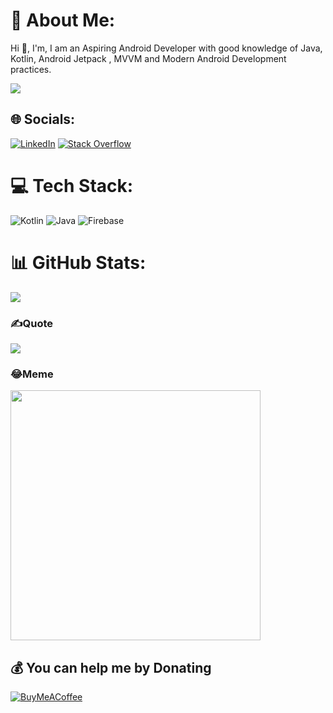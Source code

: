 # 💫 About Me:
Hi 👋, I'm, I am an Aspiring Android Developer with good knowledge of Java, Kotlin, Android Jetpack , MVVM and Modern Android Development practices.

[![](https://visitcount.itsvg.in/api?id=dilipsinghpanwar&icon=5&color=1)](https://visitcount.itsvg.in)

## 🌐 Socials:
[![LinkedIn](https://img.shields.io/badge/LinkedIn-%230077B5.svg?logo=linkedin&logoColor=white)](https://linkedin.com/in/dilipsinghpanwar) [![Stack Overflow](https://img.shields.io/badge/-Stackoverflow-FE7A16?logo=stack-overflow&logoColor=white)](https://stackoverflow.com/users/4566384) 

# 💻 Tech Stack:
![Kotlin](https://img.shields.io/badge/kotlin-%237F52FF.svg?style=flat&logo=kotlin&logoColor=white) ![Java](https://img.shields.io/badge/java-%23ED8B00.svg?style=flat&logo=openjdk&logoColor=white) ![Firebase](https://img.shields.io/badge/Firebase-039BE5?style=flat&logo=Firebase&logoColor=white)

# 📊 GitHub Stats:
<!--![](https://github-readme-stats.vercel.app/api?username=dilipsinghpanwar&theme=city_light&hide_border=true&include_all_commits=true&count_private=true)<br/>
![](https://github-readme-streak-stats.herokuapp.com/?user=dilipsinghpanwar&theme=city_light&hide_border=true)<br/>-->
![](https://github-readme-stats.vercel.app/api/top-langs/?username=dilipsinghpanwar&theme=city_light&hide_border=true&include_all_commits=true&count_private=true&layout=compact)

### ✍️Quote
![](https://quotes-github-readme.vercel.app/api?type=horizontal&theme=light)

### 😂Meme
<img src='https://randommeme-five.vercel.app/' style="height: 400px;"/>

## 💰 You can help me by Donating
  [![BuyMeACoffee](https://img.shields.io/badge/Buy%20Me%20a%20Coffee-ffdd00?style=for-the-badge&logo=buy-me-a-coffee&logoColor=black)](https://buymeacoffee.com/dilipsinghpanwar) 

<!-- Proudly created with GPRM ( https://gprm.itsvg.in ) -->
